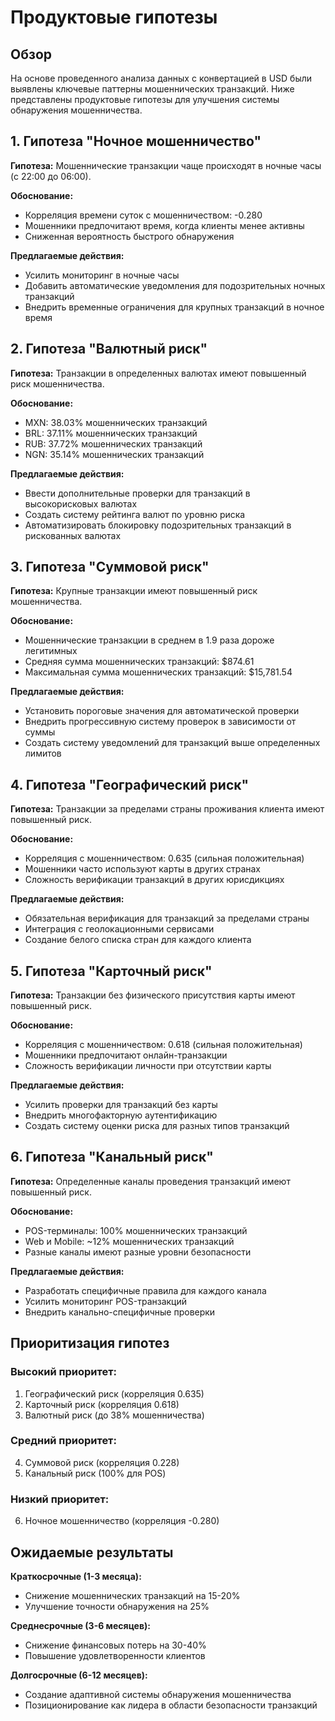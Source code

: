 # Продуктовые гипотезы

## Обзор

На основе проведенного анализа данных с конвертацией в USD были выявлены ключевые паттерны мошеннических транзакций. Ниже представлены продуктовые гипотезы для улучшения системы обнаружения мошенничества.

## 1. Гипотеза "Ночное мошенничество"

**Гипотеза:** Мошеннические транзакции чаще происходят в ночные часы (с 22:00 до 06:00).

**Обоснование:**
- Корреляция времени суток с мошенничеством: -0.280
- Мошенники предпочитают время, когда клиенты менее активны
- Сниженная вероятность быстрого обнаружения

**Предлагаемые действия:**
- Усилить мониторинг в ночные часы
- Добавить автоматические уведомления для подозрительных ночных транзакций
- Внедрить временные ограничения для крупных транзакций в ночное время

## 2. Гипотеза "Валютный риск"

**Гипотеза:** Транзакции в определенных валютах имеют повышенный риск мошенничества.

**Обоснование:**
- MXN: 38.03% мошеннических транзакций
- BRL: 37.11% мошеннических транзакций
- RUB: 37.72% мошеннических транзакций
- NGN: 35.14% мошеннических транзакций

**Предлагаемые действия:**
- Ввести дополнительные проверки для транзакций в высокорисковых валютах
- Создать систему рейтинга валют по уровню риска
- Автоматизировать блокировку подозрительных транзакций в рискованных валютах

## 3. Гипотеза "Суммовой риск"

**Гипотеза:** Крупные транзакции имеют повышенный риск мошенничества.

**Обоснование:**
- Мошеннические транзакции в среднем в 1.9 раза дороже легитимных
- Средняя сумма мошеннических транзакций: $874.61
- Максимальная сумма мошеннических транзакций: $15,781.54

**Предлагаемые действия:**
- Установить пороговые значения для автоматической проверки
- Внедрить прогрессивную систему проверок в зависимости от суммы
- Создать систему уведомлений для транзакций выше определенных лимитов

## 4. Гипотеза "Географический риск"

**Гипотеза:** Транзакции за пределами страны проживания клиента имеют повышенный риск.

**Обоснование:**
- Корреляция с мошенничеством: 0.635 (сильная положительная)
- Мошенники часто используют карты в других странах
- Сложность верификации транзакций в других юрисдикциях

**Предлагаемые действия:**
- Обязательная верификация для транзакций за пределами страны
- Интеграция с геолокационными сервисами
- Создание белого списка стран для каждого клиента

## 5. Гипотеза "Карточный риск"

**Гипотеза:** Транзакции без физического присутствия карты имеют повышенный риск.

**Обоснование:**
- Корреляция с мошенничеством: 0.618 (сильная положительная)
- Мошенники предпочитают онлайн-транзакции
- Сложность верификации личности при отсутствии карты

**Предлагаемые действия:**
- Усилить проверки для транзакций без карты
- Внедрить многофакторную аутентификацию
- Создать систему оценки риска для разных типов транзакций

## 6. Гипотеза "Канальный риск"

**Гипотеза:** Определенные каналы проведения транзакций имеют повышенный риск.

**Обоснование:**
- POS-терминалы: 100% мошеннических транзакций
- Web и Mobile: ~12% мошеннических транзакций
- Разные каналы имеют разные уровни безопасности

**Предлагаемые действия:**
- Разработать специфичные правила для каждого канала
- Усилить мониторинг POS-транзакций
- Внедрить канально-специфичные проверки

## Приоритизация гипотез

### Высокий приоритет:
1. Географический риск (корреляция 0.635)
2. Карточный риск (корреляция 0.618)
3. Валютный риск (до 38% мошенничества)

### Средний приоритет:
4. Суммовой риск (корреляция 0.228)
5. Канальный риск (100% для POS)

### Низкий приоритет:
6. Ночное мошенничество (корреляция -0.280)

## Ожидаемые результаты

**Краткосрочные (1-3 месяца):**
- Снижение мошеннических транзакций на 15-20%
- Улучшение точности обнаружения на 25%

**Среднесрочные (3-6 месяцев):**
- Снижение финансовых потерь на 30-40%
- Повышение удовлетворенности клиентов

**Долгосрочные (6-12 месяцев):**
- Создание адаптивной системы обнаружения мошенничества
- Позиционирование как лидера в области безопасности транзакций 